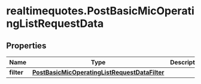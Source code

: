 # realtimequotes.PostBasicMicOperatingListRequestData

## Properties

Name | Type | Description | Notes
------------ | ------------- | ------------- | -------------
**filter** | [**PostBasicMicOperatingListRequestDataFilter**](PostBasicMicOperatingListRequestDataFilter.md) |  | [optional] 


